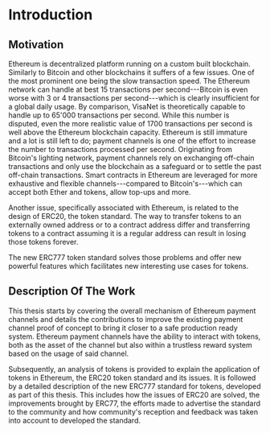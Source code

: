 # Introduction

<!-- Introduce:

 - Blockchain / Ethereum (briefly)
 - Define Tokens, ERC20, the need for a new standard
 - Introduce ERC777 
 - Define payment channels and reason for existence, use as credit card
 - Define loyalty points for credit cards -->

## Motivation

Ethereum is decentralized platform running on a custom built blockchain.
Similarly to Bitcoin and other blockchains it suffers of a few issues. One of the most prominent one being the slow transaction speed. The Ethereum network can handle at best 15 transactions per second---Bitcoin is even worse with 3 or 4 transactions per second---which is clearly insufficient for a global daily usage. By comparison, VisaNet is theoretically capable to handle up to 65'000 transactions per second. While this number is disputed, even the more realistic value of 1700 transactions per second is well above the Ethereum blockchain capacity. Ethereum is still immature and a lot is still left to do; payment channels is one of the effort to increase the number to transactions processed per second. Originating from Bitcoin's lighting network, payment channels rely on exchanging off-chain transactions and only use the blockchain as a safeguard or to settle the past off-chain transactions. Smart contracts in Ethereum are leveraged for more exhaustive and flexible channels---compared to Bitcoin's---which can accept both Ether and tokens, allow top-ups and more.

Another issue, specifically associated with Ethereum, is related to the design of ERC20, the token standard. The way to transfer tokens to an externally owned address or to a contract address differ and transferring tokens to a contract assuming it is a regular address can result in losing those tokens forever.

The new ERC777 token standard solves those problems and offer new powerful features which facilitates new interesting use cases for tokens.

## Description Of The Work

This thesis starts by covering the overall mechanism of Ethereum payment channels and details the contributions to improve the existing payment channel proof of concept to bring it closer to a safe production ready system. Ethereum payment channels have the ability to interact with tokens, both as the asset of the channel but also within a trustless reward system based on the usage of said channel.

Subsequently, an analysis of tokens is provided to explain the application of tokens in Ethereum, the ERC20 token standard and its issues. It is followed by a detailed description of the new ERC777 standard for tokens, developed as part of this thesis. This includes how the issues of ERC20 are solved, the improvements brought by ERC77, the efforts made to advertise the standard to the community and how community's reception and feedback was taken into account to developed the standard.
